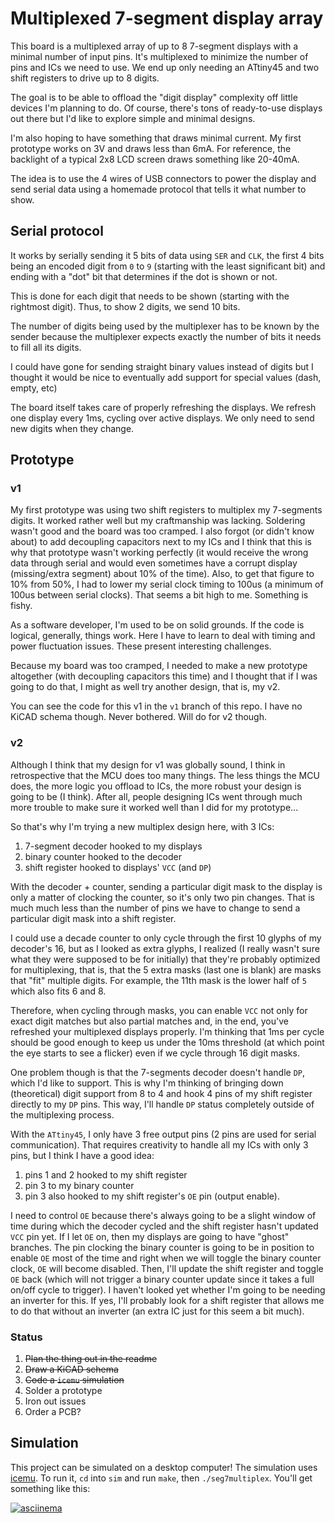 # Multiplexed 7-segment display array

This board is a multiplexed array of up to 8 7-segment displays with a minimal
number of input pins. It's multiplexed to minimize the number of pins and ICs
we need to use. We end up only needing an ATtiny45 and two shift registers to
drive up to 8 digits.

The goal is to be able to offload the "digit display" complexity off little
devices I'm planning to do. Of course, there's tons of ready-to-use displays
out there but I'd like to explore simple and minimal designs.

I'm also hoping to have something that draws minimal current. My first
prototype works on 3V and draws less than 6mA. For reference, the backlight of
a typical 2x8 LCD screen draws something like 20-40mA.

The idea is to use the 4 wires of USB connectors to power the display and send
serial data using a homemade protocol that tells it what number to show.

## Serial protocol

It works by serially sending it 5 bits of data using `SER` and `CLK`, the first
4 bits being an encoded digit from `0` to `9` (starting with the least
significant bit) and ending with a "dot" bit that determines if the dot is shown
or not.

This is done for each digit that needs to be shown (starting with the rightmost
digit). Thus, to show 2 digits, we send 10 bits.

The number of digits being used by the multiplexer has to be known by the sender
because the multiplexer expects exactly the number of bits it needs to fill
all its digits.

I could have gone for sending straight binary values instead of digits but I
thought it would be nice to eventually add support for special values (dash,
empty, etc)

The board itself takes care of properly refreshing the displays. We refresh one
display every 1ms, cycling over active displays. We only need to send new digits
when they change.

## Prototype

### v1

My first prototype was using two shift registers to multiplex my 7-segments
digits. It worked rather well but my craftmanship was lacking. Soldering wasn't
good and the board was too cramped. I also forgot (or didn't know about) to add
decoupling capacitors next to my ICs and I think that this is why that prototype
wasn't working perfectly (it would receive the wrong data through serial and
would even sometimes have a corrupt display (missing/extra segment) about 10% of
the time). Also, to get that figure to 10% from 50%, I had to lower my serial
clock timing to 100us (a minimum of 100us between serial clocks). That seems a
bit high to me. Something is fishy.

As a software developer, I'm used to be on solid grounds. If the code is
logical, generally, things work. Here I have to learn to deal with timing and
power fluctuation issues. These present interesting challenges.

Because my board was too cramped, I needed to make a new prototype altogether
(with decoupling capacitors this time) and I thought that if I was going to do
that, I might as well try another design, that is, my v2.

You can see the code for this v1 in the `v1` branch of this repo. I have no
KiCAD schema though. Never bothered. Will do for v2 though.

### v2

Although I think that my design for v1 was globally sound, I think in
retrospective that the MCU does too many things. The less things the MCU does,
the more logic you offload to ICs, the more robust your design is going to be (I
think). After all, people designing ICs went through much more trouble to make
sure it worked well than I did for my prototype...

So that's why I'm trying a new multiplex design here, with 3 ICs:

1. 7-segment decoder hooked to my displays
2. binary counter hooked to the decoder
3. shift register hooked to displays' `VCC` (and `DP`)

With the decoder + counter, sending a particular digit mask to the display is
only a matter of clocking the counter, so it's only two pin changes. That is
much much less than the number of pins we have to change to send a particular
digit mask into a shift register.

I could use a decade counter to only cycle through the first 10 glyphs of my
decoder's 16, but as I looked as extra glyphs, I realized (I really wasn't sure
what they were supposed to be for initially) that they're probably optimized for
multiplexing, that is, that the 5 extra masks (last one is blank) are masks that
"fit" multiple digits. For example, the 11th mask is the lower half of `5` which
also fits 6 and 8.

Therefore, when cycling through masks, you can enable `VCC` not only for exact
digit matches but also partial matches and, in the end, you've refreshed your
multiplexed displays properly. I'm thinking that 1ms per cycle should be good
enough to keep us under the 10ms threshold (at which point the eye starts to see
a flicker) even if we cycle through 16 digit masks.

One problem though is that the 7-segments decoder doesn't handle `DP`, which I'd
like to support. This is why I'm thinking of bringing down (theoretical) digit
support from 8 to 4 and hook 4 pins of my shift register directly to my `DP`
pins. This way, I'll handle `DP` status completely outside of the multiplexing
process.

With the `ATtiny45`, I only have 3 free output pins (2 pins are used for serial
communication). That requires creativity to handle all my ICs with only 3 pins,
but I think I have a good idea:

1. pins 1 and 2 hooked to my shift register
2. pin 3 to my binary counter
3. pin 3 also hooked to my shift register's `OE` pin (output enable).

I need to control `OE` because there's always going to be a slight window of
time during which the decoder cycled and the shift register hasn't updated `VCC`
pin yet. If I let `OE` on, then my displays are going to have "ghost" branches.
The pin clocking the binary counter is going to be in position to enable `OE`
most of the time and right when we will toggle the binary counter clock, `OE`
will become disabled. Then, I'll update the shift register and toggle `OE` back
(which will not trigger a binary counter update since it takes a full on/off
cycle to trigger). I haven't looked yet whether I'm going to be needing an
inverter for this. If yes, I'll probably look for a shift register that allows
me to do that without an inverter (an extra IC just for this seem a bit much).

### Status

1. ~~Plan the thing out in the readme~~
2. ~~Draw a KiCAD schema~~
3. ~~Code a `icemu` simulation~~
4. Solder a prototype
5. Iron out issues
6. Order a PCB?

## Simulation

This project can be simulated on a desktop computer! The simulation uses
[icemu][icemu]. To run it, `cd` into `sim` and run `make`, then
`./seg7multiplex`. You'll get something like this:

[![asciinema](https://asciinema.org/a/RxFAJOHpEg3R0Vu5M7mUI73sD.png)](https://asciinema.org/a/RxFAJOHpEg3R0Vu5M7mUI73sD)

[icemu]: https://github.com/hsoft/icemu
